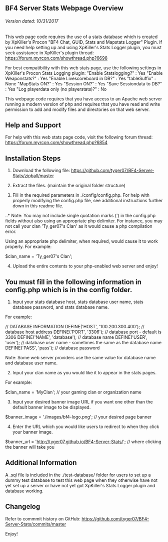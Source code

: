## BF4 Server Stats Webpage Overview
###### Version dated: 10/31/2017

This web page code requires the use of a stats database which is created by XpKiller's Procon "BF4 Chat, GUID, Stats and Mapstats Logger" Plugin.
If you need help setting up and using XpKiller's Stats Logger plugin, you must seek assistance in XpKiller's plugin thread:
https://forum.myrcon.com/showthread.php?6698

For best compatibility with this web stats page, use the following settings in XpKiller's Procon Stats Logging plugin:
"Enable Statslogging?" : Yes
"Enable Weaponstats?" : Yes
"Enable Livescoreboard in DB?" : Yes
"tableSuffix" : None
"MapStats ON?" : Yes
"Session ON?" : Yes
"Save Sessiondata to DB?" : Yes
"Log playerdata only (no playerstats)?" : No

This webpage code requires that you have access to an Apache web server running a modern version of php and requires that you have read and write permission to add and modify files and directories on that web server.


## Help and Support

For help with this web stats page code, visit the following forum thread:
https://forum.myrcon.com/showthread.php?6854


## Installation Steps

1) Download the following file:
https://github.com/tyger07/BF4-Server-Stats/zipball/master

2) Extract the files. (maintain the original folder structure)

3) Fill in the required parameters in ./config/config.php.  For help with properly modifying the config.php file, see additional instructions further down in this readme file.

..* Note:  You may not include single quotation marks (') in the config.php fields without also using an appropriate php delimiter.
For instance, you may not call your clan 'Ty_ger07's Clan' as it would cause a php compilation error.

Using an appropriate php delimiter, when required, would cause it to work properly.  For example:

$clan_name = 'Ty_ger07\'s Clan';

4) Upload the entire contents to your php-enabled web server and enjoy!


## You must fill in the following information in config.php which is in the config folder.

1) Input your stats database host, stats database user name, stats database password, and stats database name.

For example:

// DATABASE INFORMATION
DEFINE('HOST', '100.200.300.400');  // database host address
DEFINE('PORT', '3306');             // database port - default is 3306
DEFINE('NAME', 'database');         // database name
DEFINE('USER', 'user');							// database user name - sometimes the same as the database name
DEFINE('PASS', 'pass');							// database password

Note: Some web server providers use the same value for database name and database user name.


2) Input your clan name as you would like it to appear in the stats pages.

For example:

$clan_name = 'MyClan';              // your gaming clan or organization name


3) Input your desired banner image URL if you want one other than the default banner image to be displayed.

$banner_image = './images/bf4-logo.png';  // your desired page banner


4) Enter the URL which you would like users to redirect to when they click your banner image.

$banner_url = 'http://tyger07.github.io/BF4-Server-Stats/'; // where clicking the banner will take you


## Additional Information

A .sql file is included in the ./test-database/ folder for users to set up a dummy test database to test this web page when they otherwise have not yet set up a server or have not yet got XpKiller's Stats Logger plugin and database working.


## Changelog

Refer to commmit history on GitHub:
https://github.com/tyger07/BF4-Server-Stats/commits/master


Enjoy!
